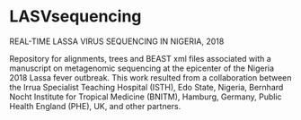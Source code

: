 # LASVsequencing
REAL-TIME LASSA VIRUS SEQUENCING IN NIGERIA, 2018

Repository for alignments, trees and BEAST xml files associated with a manuscript on metagenomic sequencing at the epicenter of the Nigeria 2018 Lassa fever outbreak. This work resulted from a collaboration between the Irrua Specialist Teaching Hospital (ISTH), Edo State, Nigeria, Bernhard Nocht Institute for Tropical Medicine (BNITM), Hamburg, Germany, Public Health England (PHE), UK, and other partners. 